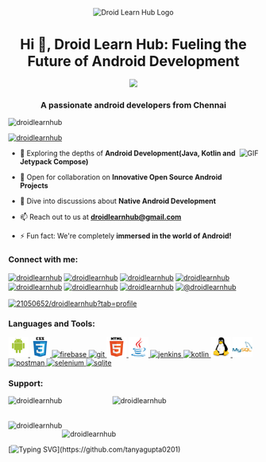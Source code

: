 <p align="center">
  <img src="https://github.com/droidlearnhub/droidlearnhub/assets/153417098/fb39271e-812a-4e57-bfe8-31e5b20feb33" alt="Droid Learn Hub Logo">
</p>
<h1 align="center">Hi 👋, Droid Learn Hub: Fueling the Future of Android Development</h1>
<p align="center">
  <a href="https://github.com/DenverCoder1/readme-typing-svg"><img src="https://readme-typing-svg.herokuapp.com?lines=Android+Developer;Android%20Studio%20|%20Kotlin%20|%20Java;Android%20UI/UX%20Designer;Always%20learning%20new%20things&center=true&width=500&height=50"></a>
</p>
<h3 align="center">A passionate android developers from Chennai</h3>

<p align="left"> <img src="https://komarev.com/ghpvc/?username=droidlearnhub&label=Profile%20views&color=0e75b6&style=flat" alt="droidlearnhub" /> </p>

<p align="left"> <a href="https://twitter.com/droidlearnhub" target="blank"><img src="https://img.shields.io/twitter/follow/droidlearnhub?logo=twitter&style=for-the-badge" alt="droidlearnhub" /></a> </p>

<img align="right" alt="GIF" height="160px" src="https://media.giphy.com/media/Ah3zHH7hvsSB2/giphy.gif" />

- 🌱 Exploring the depths of **Android Development(Java, Kotlin and Jetypack Compose)**

- 👯 Open for collaboration on **Innovative Open Source Android Projects**

- 💬 Dive into discussions about **Native Android Development**

- 📫 Reach out to us at **droidlearnhub@gmail.com**

- ⚡ Fun fact: We're completely **immersed in the world of Android!**

<h3 align="left">Connect with me:</h3>
<p align="left">
<a href="https://www.youtube.com/channel/UCo8oP-B115WkY7RXcPijNJg" target="_blank"><img align="center" src="https://raw.githubusercontent.com/rahuldkjain/github-profile-readme-generator/master/src/images/icons/Social/youtube.svg" alt="droidlearnhub" height="30" width="40" /></a>
<a href="https://github.com/droidlearnhub" target="blank"><img align="center" src="https://raw.githubusercontent.com/rahuldkjain/github-profile-readme-generator/master/src/images/icons/Social/github.svg" alt="droidlearnhub" height="30" width="40" /></a>
<a href="https://twitter.com/droidlearnhub" target="blank"><img align="center" src="https://raw.githubusercontent.com/rahuldkjain/github-profile-readme-generator/master/src/images/icons/Social/twitter.svg" alt="droidlearnhub" height="30" width="40" /></a>
<a href="https://fb.com/droidlearnhub" target="blank"><img align="center" src="https://raw.githubusercontent.com/rahuldkjain/github-profile-readme-generator/master/src/images/icons/Social/facebook.svg" alt="droidlearnhub" height="30" width="40" /></a>
<a href="https://instagram.com/droidlearnhub" target="blank"><img align="center" src="https://raw.githubusercontent.com/rahuldkjain/github-profile-readme-generator/master/src/images/icons/Social/instagram.svg" alt="droidlearnhub" height="30" width="40" /></a>
<a href="https://linkedin.com/in/droidlearnhub" target="blank"><img align="center" src="https://raw.githubusercontent.com/rahuldkjain/github-profile-readme-generator/master/src/images/icons/Social/linked-in-alt.svg" alt="droidlearnhub" height="30" width="40" /></a>
<a href="https://dev.to/droidlearnhub" target="blank"><img align="center" src="https://raw.githubusercontent.com/rahuldkjain/github-profile-readme-generator/master/src/images/icons/Social/devto.svg" alt="droidlearnhub" height="30" width="40" /></a>
<a href="https://medium.com/@droidlearnhub" target="blank"><img align="center" src="https://raw.githubusercontent.com/rahuldkjain/github-profile-readme-generator/master/src/images/icons/Social/medium.svg" alt="@droidlearnhub" height="30" width="40" /></a>
</p>
<a href="https://stackoverflow.com/users/23074479/droid-learn-hub?tab=profile" target="blank"><img align="center" src="https://raw.githubusercontent.com/rahuldkjain/github-profile-readme-generator/master/src/images/icons/Social/stack-overflow.svg" alt="21050652/droidlearnhub?tab=profile" height="30" width="40" /></a>

<h3 align="left">Languages and Tools:</h3>
<p align="left"> <a href="https://developer.android.com" target="_blank" rel="noreferrer"> <img src="https://raw.githubusercontent.com/devicons/devicon/master/icons/android/android-original-wordmark.svg" alt="android" width="40" height="40"/> </a> <a href="https://www.w3schools.com/css/" target="_blank" rel="noreferrer"> <img src="https://raw.githubusercontent.com/devicons/devicon/master/icons/css3/css3-original-wordmark.svg" alt="css3" width="40" height="40"/> </a> <a href="https://firebase.google.com/" target="_blank" rel="noreferrer"> <img src="https://www.vectorlogo.zone/logos/firebase/firebase-icon.svg" alt="firebase" width="40" height="40"/> </a> <a href="https://git-scm.com/" target="_blank" rel="noreferrer"> <img src="https://www.vectorlogo.zone/logos/git-scm/git-scm-icon.svg" alt="git" width="40" height="40"/> </a> <a href="https://www.w3.org/html/" target="_blank" rel="noreferrer"> <img src="https://raw.githubusercontent.com/devicons/devicon/master/icons/html5/html5-original-wordmark.svg" alt="html5" width="40" height="40"/> </a> <a href="https://www.java.com" target="_blank" rel="noreferrer"> <img src="https://raw.githubusercontent.com/devicons/devicon/master/icons/java/java-original.svg" alt="java" width="40" height="40"/> </a> <a href="https://www.jenkins.io" target="_blank" rel="noreferrer"> <img src="https://www.vectorlogo.zone/logos/jenkins/jenkins-icon.svg" alt="jenkins" width="40" height="40"/> </a> <a href="https://kotlinlang.org" target="_blank" rel="noreferrer"> <img src="https://www.vectorlogo.zone/logos/kotlinlang/kotlinlang-icon.svg" alt="kotlin" width="40" height="40"/> </a> <a href="https://www.linux.org/" target="_blank" rel="noreferrer"> <img src="https://raw.githubusercontent.com/devicons/devicon/master/icons/linux/linux-original.svg" alt="linux" width="40" height="40"/> </a> <a href="https://www.mysql.com/" target="_blank" rel="noreferrer"> <img src="https://raw.githubusercontent.com/devicons/devicon/master/icons/mysql/mysql-original-wordmark.svg" alt="mysql" width="40" height="40"/> </a> <a href="https://postman.com" target="_blank" rel="noreferrer"> <img src="https://www.vectorlogo.zone/logos/getpostman/getpostman-icon.svg" alt="postman" width="40" height="40"/> </a> <a href="https://www.selenium.dev" target="_blank" rel="noreferrer"> <img src="https://raw.githubusercontent.com/detain/svg-logos/780f25886640cef088af994181646db2f6b1a3f8/svg/selenium-logo.svg" alt="selenium" width="40" height="40"/> </a> <a href="https://www.sqlite.org/" target="_blank" rel="noreferrer"> <img src="https://www.vectorlogo.zone/logos/sqlite/sqlite-icon.svg" alt="sqlite" width="40" height="40"/> </a> </p>

<h3 align="left">Support:</h3>
<p><a href="https://www.buymeacoffee.com/droidlearnhub"> <img align="left" src="https://cdn.buymeacoffee.com/buttons/v2/default-yellow.png" height="50" width="210" alt="droidlearnhub" /></a><a href="https://ko-fi.com/droidlearnhub"> <img align="left" src="https://cdn.ko-fi.com/cdn/kofi3.png?v=3" height="50" width="210" alt="droidlearnhub" /></a></p><br><br>

<p><img align="left" src="https://github-readme-stats.vercel.app/api/top-langs?username=droidlearnhub&show_icons=true&locale=en&layout=compact" alt="droidlearnhub" /></p>

<p>&nbsp;<img align="center" src="https://github-readme-stats.vercel.app/api?username=droidlearnhub&show_icons=true&locale=en" alt="droidlearnhub" /></p>

[![Typing SVG](https://readme-typing-svg.herokuapp.com/?lines=Thanks+For+Visiting!!&center=true&color="FF0000")](https://github.com/tanyagupta0201)
